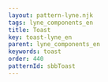 ```yaml
---
layout: pattern-lyne.njk
tags: lyne_components_en
title: Toast
key: toast-lyne_en
parent: lyne_components_en
keywords: toast
order: 440
patternId: sbbToast
---
```

